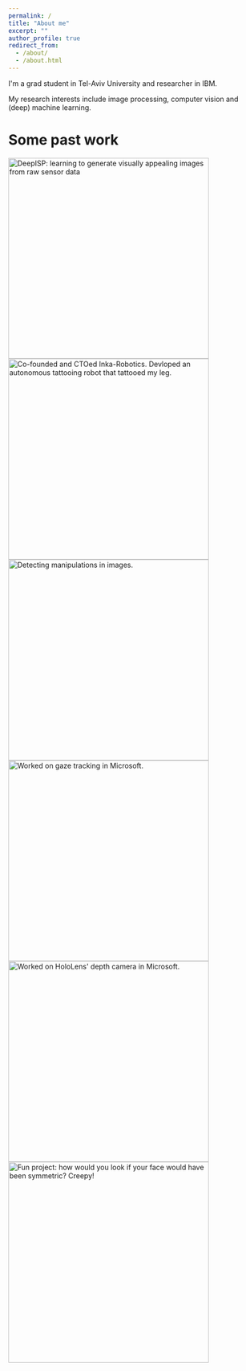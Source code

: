 ```yaml
---
permalink: /
title: "About me"
excerpt: ""
author_profile: true
redirect_from: 
  - /about/
  - /about.html
---
```


I'm a grad student in Tel-Aviv University and researcher in IBM.

My research interests include image processing, computer vision and (deep) machine learning.

Some past work
======

<p align="middle">
<p float="left">
  <a href="https://elischwartz.github.io/DeepISP/">
  <img src="https://elischwartz.github.io/images/deepisp.jpg" width="400"  title= "DeepISP: learning to generate visually appealing images from raw sensor data"/> </a>
  <a href="https://www.youtube.com/watch?v=YW3gYgdSxy4" target="_blank">
  <img src="https://elischwartz.github.io/images/inka.jpg" width="400"  title= "Co-founded and CTOed Inka-Robotics. Devloped an autonomous tattooing robot that tattooed my leg."/>  </a>
  <br />
  <a href="https://elischwartz.github.io/files/photoshop_detection.pdf">
  <img src="https://elischwartz.github.io/images/photoshop_detection.gif" width="400" title= "Detecting manipulations in images."/>   </a>
  <img src="https://elischwartz.github.io/images/gaze_tracking.jpg" width="400" title= "Worked on gaze tracking in Microsoft."/>
   <br />
  <img src="https://elischwartz.github.io/images/hololens.png" width="400" title= "Worked on HoloLens' depth camera in Microsoft."/>
  <img src="https://elischwartz.github.io/images/face_symmetry.gif" width="400" title= "Fun project: how would you look if your face would have been symmetric? Creepy!"/>
</p>
</p>


<!--
<div id="basicExample2" class="justified-gallery">
    <a href="https://elischwartz.github.io/images/deepisp.jpeg">
        <img alt="caption for image 1" src="https://elischwartz.github.io/images/deepisp.jpeg"/>
    </a>
    <a href="https://elischwartz.github.io/images/deepisp.jpeg" title="Just in a dream Place">
        <img alt="caption for image 2" src="https://elischwartz.github.io/images/deepisp.jpeg"/>
    </a>
</div>

<table style="border-spacing: 0;width:100%"  cellspacing="0" cellpadding="0">
  <tr>
    <td> 
      <a href="https://elischwartz.github.io/images/deepisp.jpeg">
        <img alt="caption for image 1" src="https://elischwartz.github.io/images/deepisp.jpeg"/>
    </a>
     <a href="https://elischwartz.github.io/images/deepisp.jpeg">
        <img alt="caption for image 1" src="https://elischwartz.github.io/images/deepisp.jpeg"/>
    </a>
    </td>
    <td> 
      <a href="https://elischwartz.github.io/images/deepisp.jpeg">
        <img alt="caption for image 1" src="https://elischwartz.github.io/images/deepisp.jpeg"/>
    </a> 
      <a href="https://elischwartz.github.io/images/inka.jpeg">
        <img alt="caption for image 1" src="https://elischwartz.github.io/images/inka.jpeg"/>
    </a>
    </td> 
  </tr>
</table>
-->


